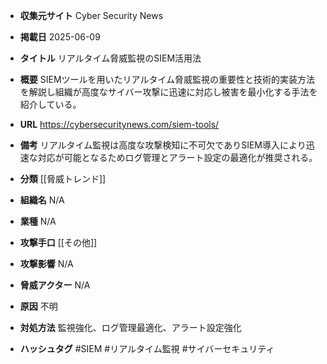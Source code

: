 - **収集元サイト**
Cyber Security News

- **掲載日**
2025-06-09

- **タイトル**
リアルタイム脅威監視のSIEM活用法

- **概要**
SIEMツールを用いたリアルタイム脅威監視の重要性と技術的実装方法を解説し組織が高度なサイバー攻撃に迅速に対応し被害を最小化する手法を紹介している。

- **URL**
https://cybersecuritynews.com/siem-tools/

- **備考**
リアルタイム監視は高度な攻撃検知に不可欠でありSIEM導入により迅速な対応が可能となるためログ管理とアラート設定の最適化が推奨される。

- **分類**
[[脅威トレンド]]

- **組織名**
N/A

- **業種**
N/A

- **攻撃手口**
[[その他]]

- **攻撃影響**
N/A

- **脅威アクター**
N/A

- **原因**
不明

- **対処方法**
監視強化、ログ管理最適化、アラート設定強化

- **ハッシュタグ**
#SIEM #リアルタイム監視 #サイバーセキュリティ
